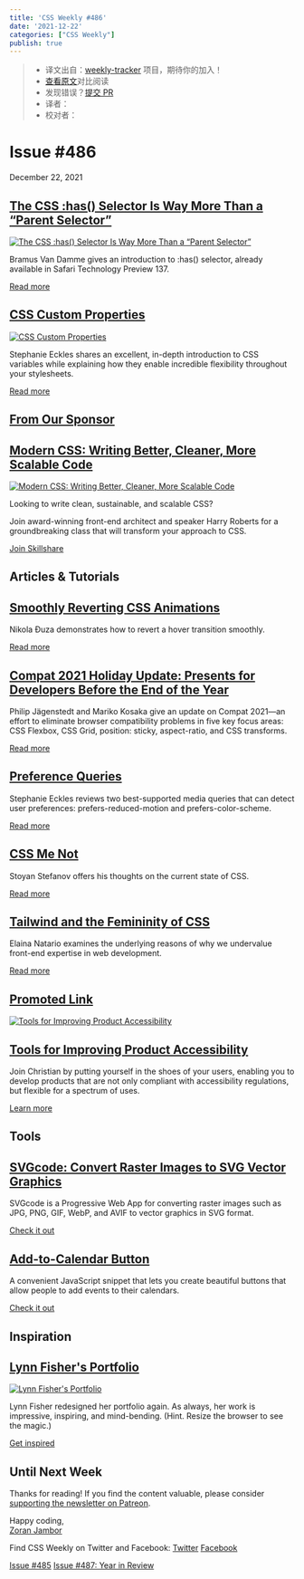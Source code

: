 ```yaml
---
title: 'CSS Weekly #486'
date: '2021-12-22'
categories: ["CSS Weekly"]
publish: true
---
```

> * 译文出自：[weekly-tracker](https://github.com/FEDarling/weekly-tracker) 项目，期待你的加入！
> * [查看原文](https://css-weekly.com/issue-486/)对比阅读
> * 发现错误？[提交 PR](https://github.com/FEDarling/weekly-tracker/blob/main/weeklys/css_weekly/486/README.md)
> * 译者：
> * 校对者：

Issue #486
==========

December 22, 2021

[The CSS :has() Selector Is Way More Than a “Parent Selector”](https://www.bram.us/2021/12/21/the-css-has-selector-is-way-more-than-a-parent-selector/?utm_source=CSS-Weekly&utm_campaign=Issue-486&utm_medium=web)
-------------------------------------------------------------------------------------------------------------------------------------------------------------------------------------------------------------------

[![The CSS :has() Selector Is Way More Than a “Parent Selector”](https://css-weekly.com/wp-content/uploads/2021/12/the-css-has-selector-is-way-more-than-a-parent-selector.jpg)](https://www.bram.us/2021/12/21/the-css-has-selector-is-way-more-than-a-parent-selector/?utm_source=CSS-Weekly&utm_campaign=Issue-486&utm_medium=web)

Bramus Van Damme gives an introduction to :has() selector, already available in Safari Technology Preview 137.

[Read more](https://www.bram.us/2021/12/21/the-css-has-selector-is-way-more-than-a-parent-selector/?utm_source=CSS-Weekly&utm_campaign=Issue-486&utm_medium=web)

[CSS Custom Properties](https://12daysofweb.dev/2021/css-custom-properties/?utm_source=CSS-Weekly&utm_campaign=Issue-486&utm_medium=web)
----------------------------------------------------------------------------------------------------------------------------------------

[![CSS Custom Properties](https://css-weekly.com/wp-content/uploads/2021/12/css-custom-properties.jpg)](https://12daysofweb.dev/2021/css-custom-properties/?utm_source=CSS-Weekly&utm_campaign=Issue-486&utm_medium=web)

Stephanie Eckles shares an excellent, in-depth introduction to CSS variables while explaining how they enable incredible flexibility throughout your stylesheets.

[Read more](https://12daysofweb.dev/2021/css-custom-properties/?utm_source=CSS-Weekly&utm_campaign=Issue-486&utm_medium=web)

[From Our Sponsor](https://css-weekly.com/advertise)
----------------------------------------------------

[Modern CSS: Writing Better, Cleaner, More Scalable Code](https://cssw.io/write-better-css)
-------------------------------------------------------------------------------------------

[![Modern CSS: Writing Better, Cleaner, More Scalable Code](https://css-weekly.com/wp-content/uploads/2021/12/modern-css-writing-better-cleaner-more-scalable-code.jpg)](https://cssw.io/write-better-css)

Looking to write clean, sustainable, and scalable CSS?

Join award-winning front-end architect and speaker Harry Roberts for a groundbreaking class that will transform your approach to CSS.

[Join Skillshare](https://cssw.io/write-better-css)

Articles & Tutorials
--------------------

[Smoothly Reverting CSS Animations](https://pragmaticpineapple.com/smoothly-reverting-css-animations/?utm_source=CSS-Weekly&utm_campaign=Issue-486&utm_medium=web)
------------------------------------------------------------------------------------------------------------------------------------------------------------------

Nikola Đuza demonstrates how to revert a hover transition smoothly.

[Read more](https://pragmaticpineapple.com/smoothly-reverting-css-animations/?utm_source=CSS-Weekly&utm_campaign=Issue-486&utm_medium=web)

[Compat 2021 Holiday Update: Presents for Developers Before the End of the Year](https://web.dev/compat2021-holiday-update/?utm_source=CSS-Weekly&utm_campaign=Issue-486&utm_medium=web)
----------------------------------------------------------------------------------------------------------------------------------------------------------------------------------------

Philip Jägenstedt and Mariko Kosaka give an update on Compat 2021—an effort to eliminate browser compatibility problems in five key focus areas: CSS Flexbox, CSS Grid, position: sticky, aspect-ratio, and CSS transforms.

[Read more](https://web.dev/compat2021-holiday-update/?utm_source=CSS-Weekly&utm_campaign=Issue-486&utm_medium=web)

[Preference Queries](https://12daysofweb.dev/2021/preference-queries/?utm_source=CSS-Weekly&utm_campaign=Issue-486&utm_medium=web)
----------------------------------------------------------------------------------------------------------------------------------

Stephanie Eckles reviews two best-supported media queries that can detect user preferences: prefers-reduced-motion and prefers-color-scheme.

[Read more](https://12daysofweb.dev/2021/preference-queries/?utm_source=CSS-Weekly&utm_campaign=Issue-486&utm_medium=web)

[CSS Me Not](https://calendar.perfplanet.com/2021/css-me-not/?utm_source=CSS-Weekly&utm_campaign=Issue-486&utm_medium=web)
--------------------------------------------------------------------------------------------------------------------------

Stoyan Stefanov offers his thoughts on the current state of CSS.

[Read more](https://calendar.perfplanet.com/2021/css-me-not/?utm_source=CSS-Weekly&utm_campaign=Issue-486&utm_medium=web)

[Tailwind and the Femininity of CSS](https://thoughtbot.com/blog/tailwind-and-the-femininity-of-css?utm_source=CSS-Weekly&utm_campaign=Issue-486&utm_medium=web)
----------------------------------------------------------------------------------------------------------------------------------------------------------------

Elaina Natario examines the underlying reasons of why we undervalue front-end expertise in web development.

[Read more](https://thoughtbot.com/blog/tailwind-and-the-femininity-of-css?utm_source=CSS-Weekly&utm_campaign=Issue-486&utm_medium=web)

[Promoted Link](https://css-weekly.com/advertise/#job-ad)
---------------------------------------------------------

[![Tools for Improving Product Accessibility](https://css-weekly.com/wp-content/uploads/2021/12/tools-for-improving-product-accessibility.jpg)](https://cssw.io/tools-for-improving-product-accessibility)

[Tools for Improving Product Accessibility](https://cssw.io/tools-for-improving-product-accessibility)
------------------------------------------------------------------------------------------------------

Join Christian by putting yourself in the shoes of your users, enabling you to develop products that are not only compliant with accessibility regulations, but flexible for a spectrum of uses.

[Learn more](https://cssw.io/tools-for-improving-product-accessibility)

Tools
-----

[SVGcode: Convert Raster Images to SVG Vector Graphics](https://web.dev/svgcode/?utm_source=CSS-Weekly&utm_campaign=Issue-486&utm_medium=web)
---------------------------------------------------------------------------------------------------------------------------------------------

SVGcode is a Progressive Web App for converting raster images such as JPG, PNG, GIF, WebP, and AVIF to vector graphics in SVG format.

[Check it out](https://web.dev/svgcode/?utm_source=CSS-Weekly&utm_campaign=Issue-486&utm_medium=web)

[Add-to-Calendar Button](https://jekuer.github.io/add-to-calendar-button/?utm_source=CSS-Weekly&utm_campaign=Issue-486&utm_medium=web)
--------------------------------------------------------------------------------------------------------------------------------------

A convenient JavaScript snippet that lets you create beautiful buttons that allow people to add events to their calendars.

[Check it out](https://jekuer.github.io/add-to-calendar-button/?utm_source=CSS-Weekly&utm_campaign=Issue-486&utm_medium=web)

Inspiration
-----------

[Lynn Fisher's Portfolio](https://lynnandtonic.com/?utm_source=CSS-Weekly&utm_campaign=Issue-486&utm_medium=web)
----------------------------------------------------------------------------------------------------------------

[![Lynn Fisher's Portfolio](https://css-weekly.com/wp-content/uploads/2021/12/lynnandtonic.png)](https://lynnandtonic.com/?utm_source=CSS-Weekly&utm_campaign=Issue-486&utm_medium=web)

Lynn Fisher redesigned her portfolio again. As always, her work is impressive, inspiring, and mind-bending. (Hint. Resize the browser to see the magic.)

[Get inspired](https://lynnandtonic.com/?utm_source=CSS-Weekly&utm_campaign=Issue-486&utm_medium=web)

Until Next Week
---------------

Thanks for reading! If you find the content valuable, please consider [supporting the newsletter on Patreon](https://bit.ly/cssweekly-patreon).

Happy coding,  
[Zoran Jambor](https://twitter.com/ZoranJambor)

Find CSS Weekly on Twitter and Facebook: [Twitter](https://twitter.com/CSSWeekly) [Facebook](https://www.facebook.com/CSSWeekly)

[Issue #485](https://css-weekly.com/issue-485/) [Issue #487: Year in Review](https://css-weekly.com/issue-487/)